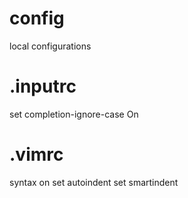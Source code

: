# config
local configurations

# .inputrc
set completion-ignore-case On

# .vimrc
syntax on
set autoindent
set smartindent
